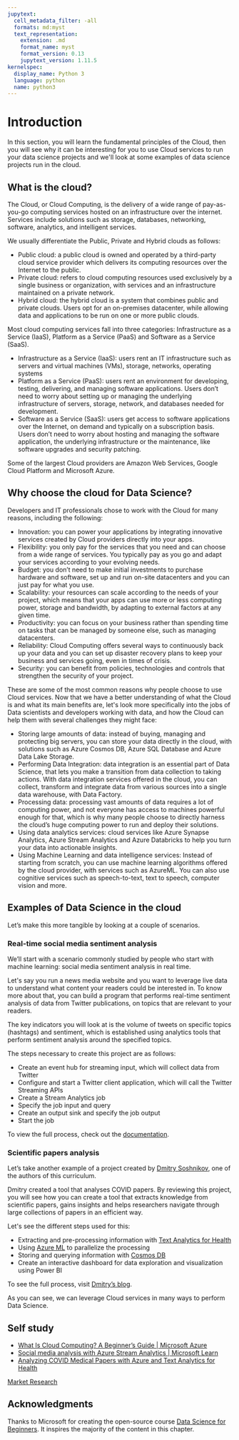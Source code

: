 ```yaml
---
jupytext:
  cell_metadata_filter: -all
  formats: md:myst
  text_representation:
    extension: .md
    format_name: myst
    format_version: 0.13
    jupytext_version: 1.11.5
kernelspec:
  display_name: Python 3
  language: python
  name: python3
---
```


# Introduction

In this section, you will learn the fundamental principles of the Cloud, then you will see why it can be interesting for you to use Cloud services to run your data science projects and we'll look at some examples of data science projects run in the cloud.

## What is the cloud?

The Cloud, or Cloud Computing, is the delivery of a wide range of pay-as-you-go computing services hosted on an infrastructure over the internet. Services include solutions such as storage, databases, networking, software, analytics, and intelligent services.

We usually differentiate the Public, Private and Hybrid clouds as follows:

* Public cloud: a public cloud is owned and operated by a third-party cloud service provider which delivers its computing resources over the Internet to the public.
* Private cloud: refers to cloud computing resources used exclusively by a single business or organization, with services and an infrastructure maintained on a private network.
* Hybrid cloud: the hybrid cloud is a system that combines public and private clouds. Users opt for an on-premises datacenter, while allowing data and applications to be run on one or more public clouds.

Most cloud computing services fall into three categories: Infrastructure as a Service (IaaS), Platform as a Service (PaaS) and Software as a Service (SaaS).

* Infrastructure as a Service (IaaS): users rent an IT infrastructure such as servers and virtual machines (VMs), storage, networks, operating systems
* Platform as a Service (PaaS): users rent an environment for developing, testing, delivering, and managing software applications. Users don’t need to worry about setting up or managing the underlying infrastructure of servers, storage, network, and databases needed for development.
* Software as a Service (SaaS): users get access to software applications over the Internet, on demand and typically on a subscription basis. Users don’t need to worry about hosting and managing the software application, the underlying infrastructure or the maintenance, like software upgrades and security patching.

Some of the largest Cloud providers are Amazon Web Services, Google Cloud Platform and Microsoft Azure.

## Why choose the cloud for Data Science?

Developers and IT professionals chose to work with the Cloud for many reasons, including the following:

* Innovation: you can power your applications by integrating innovative services created by Cloud providers directly into your apps.
* Flexibility: you only pay for the services that you need and can choose from a wide range of services. You typically pay as you go and adapt your services according to your evolving needs.
* Budget: you don’t need to make initial investments to purchase hardware and software, set up and run on-site datacenters and you can just pay for what you use.
* Scalability: your resources can scale according to the needs of your project, which means that your apps can use more or less computing power, storage and bandwidth, by adapting to external factors at any given time.
* Productivity: you can focus on your business rather than spending time on tasks that can be managed by someone else, such as managing datacenters.
* Reliability: Cloud Computing offers several ways to continuously back up your data and you can set up disaster recovery plans to keep your business and services going, even in times of crisis.
* Security: you can benefit from policies, technologies and controls that strengthen the security of your project.

These are some of the most common reasons why people choose to use Cloud services. Now that we have a better understanding of what the Cloud is and what its main benefits are, let's look more specifically into the jobs of Data scientists and developers working with data, and how the Cloud can help them with several challenges they might face:

* Storing large amounts of data: instead of buying, managing and protecting big servers, you can store your data directly in the cloud, with solutions such as Azure Cosmos DB, Azure SQL Database and Azure Data Lake Storage.
* Performing Data Integration: data integration is an essential part of Data Science, that lets you make a transition from data collection to taking actions. With data integration services offered in the cloud, you can collect, transform and integrate data from various sources into a single data warehouse, with Data Factory.
* Processing data: processing vast amounts of data requires a lot of computing power, and not everyone has access to machines powerful enough for that, which is why many people choose to directly harness the cloud’s huge computing power to run and deploy their solutions.
* Using data analytics services: cloud services like Azure Synapse Analytics, Azure Stream Analytics and Azure Databricks to help you turn your data into actionable insights.
* Using Machine Learning and data intelligence services: Instead of starting from scratch, you can use machine learning algorithms offered by the cloud provider, with services such as AzureML. You can also use cognitive services such as speech-to-text, text to speech, computer vision and more.

## Examples of Data Science in the cloud

Let’s make this more tangible by looking at a couple of scenarios.

### Real-time social media sentiment analysis

We’ll start with a scenario commonly studied by people who start with machine learning: social media sentiment analysis in real time.

Let's say you run a news media website and you want to leverage live data to understand what content your readers could be interested in. To know more about that, you can build a program that performs real-time sentiment analysis of data from Twitter publications, on topics that are relevant to your readers.

The key indicators you will look at is the volume of tweets on specific topics (hashtags) and sentiment, which is established using analytics tools that perform sentiment analysis around the specified topics.

The steps necessary to create this project are as follows:

* Create an event hub for streaming input, which will collect data from Twitter
* Configure and start a Twitter client application, which will call the Twitter Streaming APIs
* Create a Stream Analytics job
* Specify the job input and query
* Create an output sink and specify the job output
* Start the job

To view the full process, check out the [documentation](https://docs.microsoft.com/azure/stream-analytics/stream-analytics-twitter-sentiment-analysis-trends?WT.mc_id=academic-77958-bethanycheum&ocid=AID30411099).

### Scientific papers analysis

Let’s take another example of a project created by [Dmitry Soshnikov](http://soshnikov.com), one of the authors of this curriculum.

Dmitry created a tool that analyses COVID papers. By reviewing this project, you will see how you can create a tool that extracts knowledge from scientific papers, gains insights and helps researchers navigate through large collections of papers in an efficient way.

Let's see the different steps used for this:

* Extracting and pre-processing information with [Text Analytics for Health](https://docs.microsoft.com/azure/cognitive-services/text-analytics/how-tos/text-analytics-for-health?WT.mc_id=academic-77958-bethanycheum&ocid=AID3041109)
* Using [Azure ML](https://azure.microsoft.com/services/machine-learning?WT.mc_id=academic-77958-bethanycheum&ocid=AID3041109) to parallelize the processing
* Storing and querying information with [Cosmos DB](https://azure.microsoft.com/services/cosmos-db?WT.mc_id=academic-77958-bethanycheum&ocid=AID3041109)
* Create an interactive dashboard for data exploration and visualization using Power BI

To see the full process, visit [Dmitry’s blog](https://soshnikov.com/science/analyzing-medical-papers-with-azure-and-text-analytics-for-health/).

As you can see, we can leverage Cloud services in many ways to perform Data Science.

## Self study

* [What Is Cloud Computing? A Beginner’s Guide | Microsoft Azure](https://azure.microsoft.com/overview/what-is-cloud-computing?ocid=AID3041109)
* [Social media analysis with Azure Stream Analytics | Microsoft Learn](https://docs.microsoft.com/azure/stream-analytics/stream-analytics-twitter-sentiment-analysis-trends?ocid=AID3041109)
* [Analyzing COVID Medical Papers with Azure and Text Analytics for Health](https://soshnikov.com/science/analyzing-medical-papers-with-azure-and-text-analytics-for-health/)

[Market Research](../../assignments/data-science/market-research.md)

## Acknowledgments

Thanks to Microsoft for creating the open-source course [Data Science for Beginners](https://github.com/microsoft/Data-Science-For-Beginners). It inspires the majority of the content in this chapter.
